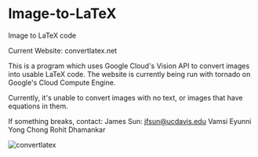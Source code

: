 # Image-to-LaTeX

Image to LaTeX code

Current Website: convertlatex.net

This is a program which uses Google Cloud's Vision API to convert images into usable LaTeX code.
The website is currently being run with tornado on Google's Cloud Compute Engine.

Currently, it's unable to convert images with no text, or images that have equations in them.

If something breaks, contact:
    James Sun: jfsun@ucdavis.edu
    Vamsi Eyunni
    Yong Chong
    Rohit Dhamankar

![convertlatex](https://user-images.githubusercontent.com/34783474/43681956-0efd27be-9818-11e8-9820-0cfa5900ab4c.PNG)
